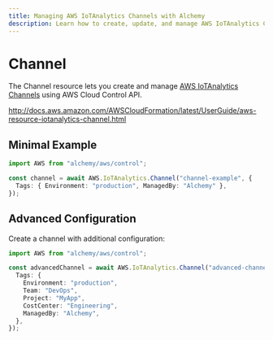 ```yaml
---
title: Managing AWS IoTAnalytics Channels with Alchemy
description: Learn how to create, update, and manage AWS IoTAnalytics Channels using Alchemy Cloud Control.
---
```


# Channel

The Channel resource lets you create and manage [AWS IoTAnalytics Channels](https://docs.aws.amazon.com/iotanalytics/latest/userguide/) using AWS Cloud Control API.

http://docs.aws.amazon.com/AWSCloudFormation/latest/UserGuide/aws-resource-iotanalytics-channel.html

## Minimal Example

```ts
import AWS from "alchemy/aws/control";

const channel = await AWS.IoTAnalytics.Channel("channel-example", {
  Tags: { Environment: "production", ManagedBy: "Alchemy" },
});
```

## Advanced Configuration

Create a channel with additional configuration:

```ts
import AWS from "alchemy/aws/control";

const advancedChannel = await AWS.IoTAnalytics.Channel("advanced-channel", {
  Tags: {
    Environment: "production",
    Team: "DevOps",
    Project: "MyApp",
    CostCenter: "Engineering",
    ManagedBy: "Alchemy",
  },
});
```


